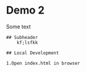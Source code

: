  # Demo 2

 Some text

    ## Subheader
        kf;lsfkk

    ## Local Development

    1.Open index.html in browser